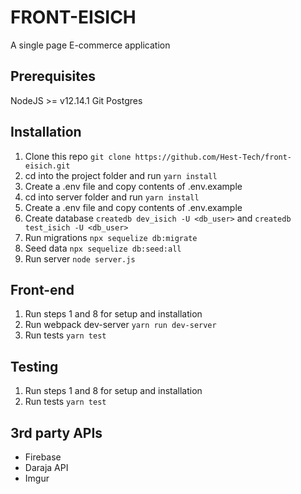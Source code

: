 # FRONT-EISICH
A single page E-commerce application

## Prerequisites

NodeJS >= v12.14.1
Git
Postgres

## Installation

1. Clone this repo `git clone https://github.com/Hest-Tech/front-eisich.git`
2. cd into the project folder and run `yarn install`
3. Create a .env file and copy contents of .env.example
4. cd into server folder and run `yarn install`
5. Create a .env file and copy contents of .env.example
6. Create database `createdb dev_isich -U <db_user>` and `createdb test_isich -U <db_user>`
7. Run migrations `npx sequelize db:migrate`
8. Seed data `npx sequelize db:seed:all`
9. Run server `node server.js`

## Front-end

1. Run steps 1 and 8 for setup and installation
2. Run webpack dev-server `yarn run dev-server`
3. Run tests `yarn test`

## Testing

1. Run steps 1 and 8 for setup and installation
2. Run tests `yarn test`

## 3rd party APIs

- Firebase
- Daraja API
- Imgur